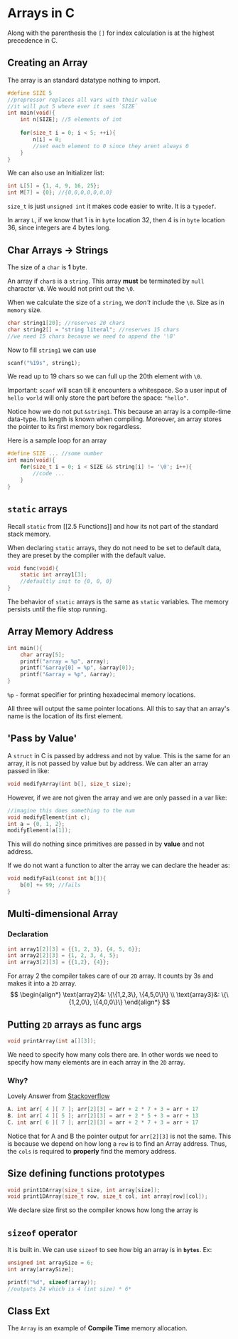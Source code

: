 # Arrays in C
Along with the parenthesis the `[]` for index calculation is at the highest precedence in C.

## Creating an Array
The array is an standard datatype nothing to import.

```c
#define SIZE 5
//prepressor replaces all vars with their value
//it will put 5 where ever it sees `SIZE`
int main(void){
	int n[SIZE]; //5 elements of int
	
	for(size_t i = 0; i < 5; ++i){
		n[i] = 0; 
		//set each element to 0 since they arent always 0
	}
}
```

We can also use an Initializer list:
```c
int L[5] = {1, 4, 9, 16, 25};
int M[7] = {0}; //{0,0,0,0,0,0,0}
```
`size_t` is just `unsigned int` it makes code easier to write. It is a `typedef`. 

In array `L`, if we know that $1$ is in `byte` location 32, then $4$ is in `byte` location 36, since integers are 4 bytes long.

## Char Arrays $\to$ Strings
The size of a `char` is **1** byte. 

An array if `char`s is a `string`. This array **must** be terminated by `null` character **`\0`**. We would not print out the `\0`. 

When we calculate the size of a `string`, we *don't* include the `\0`. Size as in `memory` size.

```c
char string1[20]; //reserves 20 chars
char string2[] = "string literal"; //reserves 15 chars
//we need 15 chars because we need to append the '\0'
```

Now to fill `string1` we can use
```c
scanf("%19s", string1);
```
We read up to 19 chars so we can full up the 20th element with `\0`. 

Important: `scanf` will scan till it encounters a whitespace. So a user input of `hello world` will only store the part before the space: `"hello"`.
 
Notice how we do not put `&string1`. This because an array is a compile-time data-type. Its length is known when compiling. Moreover, an array stores the pointer to its first memory box regardless. 

Here is a sample loop for an array
```c
#define SIZE ... //some number
int main(void){
	for(size_t i = 0; i < SIZE && string[i] != '\0'; i++){
		//code ...
	}
}

```

## `static` arrays
Recall `static` from [[2.5 Functions]] and how its not part of the standard stack memory.

When declaring `static` arrays, they do not need to be set to default data, they are preset by the compiler with the default value.
```c
void func(void){
	static int array1[3];
	//defaultly init to {0, 0, 0}
}
```

The behavior of `static` arrays is the same as `static` variables. The memory persists until the file stop running. 

## Array Memory Address
```c
int main(){
	char array[5];
	printf("array = %p", array);
	printf("&array[0] = %p", &array[0]);
	printf("&array = %p", &array);
}
```

`%p` - format specifier for printing hexadecimal memory locations.  

All three will output the same pointer locations. All this to say that an array's name is the location of its first element. 

## 'Pass by Value'
A `struct` in C is passed by address and not by value. This is the same for an array, it is not passed by value but by address. We can alter an array passed in like:
```c
void modifyArray(int b[], size_t size);
```
However, if we are not given the array and we are only passed in a var like:

```c
//imagine this does something to the num 
void modifyElement(int c); 
int a = {0, 1, 2}; 
modifyElement(a[1]);
```
This will do nothing since primitives are passed in by **value** and not address. 

If we do not want a function to alter the array we can declare the header as:
```c
void modifyFail(const int b[]){
	b[0] += 99; //fails
}
```

## Multi-dimensional Array
### Declaration
```c
int array1[2][3] = {{1, 2, 3}, {4, 5, 6}};
int array2[2][3] = {1, 2, 3, 4, 5};
int array3[2][3] = {{1,2}, {4}};
```

For array 2 the compiler takes care of our `2D` array. It counts by 3s and makes it into a `2D` array.
$$
\begin{align*}
\text{array2}&: \{\{1,2,3\}, \{4,5,0\}\} \\
\text{array3}&: \{\{1,2,0\}, \{4,0,0\}\}
\end{align*}
$$

## Putting `2D` arrays as func args
```c
void printArray(int a[][3]);
```

We need to specify how many cols there are. In other words we need to specify how many elements are in each array in the `2D` array. 

### Why?
Lovely Answer from [Stackoverflow](https://stackoverflow.com/a/3910533/12751409)

```c
A. int arr[ 4 ][ 7 ]; arr[2][3] = arr + 2 * 7 + 3 = arr + 17
B. int arr[ 4 ][ 5 ]; arr[2][3] = arr + 2 * 5 + 3 = arr + 13
C. int arr[ 6 ][ 7 ]; arr[2][3] = arr + 2 * 7 + 3 = arr + 17
```
Notice that for A and B the pointer output for `arr[2][3]` is not the same. This is because we depend on how long a `row` is to find an Array address. Thus, the `cols` is required to **properly** find the memory address. 

## Size defining functions prototypes
```c
void print1DArray(size_t size, int array[size]);
void print1DArray(size_t row, size_t col, int array[row][col]);
```
We declare size first so the compiler knows how long the array is
## `sizeof` operator
It is built in. We can use `sizeof` to see how big an array is in **`bytes`**.
Ex:
```c
unsigned int arraySize = 6;
int array[arraySize];

printf("%d", sizeof(array)); 
//outputs 24 which is 4 (int size) * 6*
```


## Class Ext
The `Array` is an example of **Compile Time** memory allocation. 